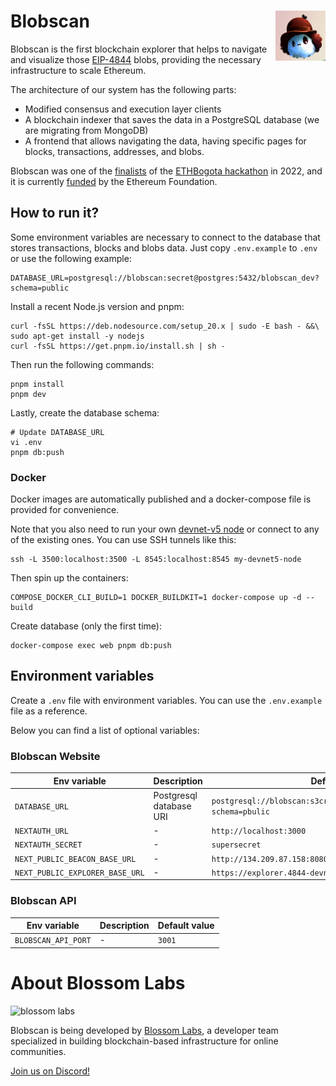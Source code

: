 # Blobscan <a href="#"><img align="right" src=".github/assets/blobi.jpeg" height="80px" /></a>

Blobscan is the first blockchain explorer that helps to navigate and visualize those [EIP-4844](https://www.eip4844.com) blobs, providing the necessary infrastructure to scale Ethereum.

The architecture of our system has the following parts:

- Modified consensus and execution layer clients
- A blockchain indexer that saves the data in a PostgreSQL database (we are migrating from MongoDB)
- A frontend that allows navigating the data, having specific pages for blocks, transactions, addresses, and blobs.

Blobscan was one of the [finalists](https://twitter.com/ETHGlobal/status/1579249265557192704) of the [ETHBogota hackathon](https://bogota.ethglobal.com/) in 2022,
and it is currently [funded](https://blog.ethereum.org/2023/02/14/layer-2-grants-roundup#-data-visualization) by the Ethereum Foundation.

## How to run it?

Some environment variables are necessary to connect to the database that stores transactions, blocks and blobs data. Just copy `.env.example` to `.env` or use the following example:

```
DATABASE_URL=postgresql://blobscan:secret@postgres:5432/blobscan_dev?schema=public
```

Install a recent Node.js version and pnpm:

```
curl -fsSL https://deb.nodesource.com/setup_20.x | sudo -E bash - &&\
sudo apt-get install -y nodejs
curl -fsSL https://get.pnpm.io/install.sh | sh -
```

Then run the following commands:

```
pnpm install
pnpm dev
```

Lastly, create the database schema:

```
# Update DATABASE_URL
vi .env
pnpm db:push
```

### Docker

Docker images are automatically published and a docker-compose file is provided for convenience.

Note that you also need to run your own [devnet-v5 node](https://github.com/Blobscan/devnet-v5) or connect to any of the existing ones.
You can use SSH tunnels like this:

```
ssh -L 3500:localhost:3500 -L 8545:localhost:8545 my-devnet5-node
```

Then spin up the containers:

```
COMPOSE_DOCKER_CLI_BUILD=1 DOCKER_BUILDKIT=1 docker-compose up -d --build
```

Create database (only the first time):

```
docker-compose exec web pnpm db:push
```

## Environment variables

Create a `.env` file with environment variables. You can use the `.env.example` file as a reference.

Below you can find a list of optional variables:

### Blobscan Website

| Env variable                    | Description                                                                                     | Default value                                                            |
| -----------------------         | ----------------------------------------------------------------------------------------------- | -----------------------                                                  |
| `DATABASE_URL`                  | Postgresql database URI                                                                         | `postgresql://blobscan:s3cr3t@localhost:5432/blobscan_dev?schema=pbulic` |
| `NEXTAUTH_URL`                  | -                                                                                               | `http://localhost:3000`                                                  |
| `NEXTAUTH_SECRET`               | -                                                                                               | `supersecret`                                                            |
| `NEXT_PUBLIC_BEACON_BASE_URL`   | -                                                                                               | `http://134.209.87.158:8080/`                                            |
| `NEXT_PUBLIC_EXPLORER_BASE_URL` | -                                                                                               | `https://explorer.4844-devnet-5.etpandaops.io/`                          |

### Blobscan API

| Env variable                    | Description                                                                                     | Default value                                                            |
| -----------------------         | ----------------------------------------------------------------------------------------------- | -----------------------                                                  |
| `BLOBSCAN_API_PORT`             | -                                                                                               | `3001`                                                                   |

# About Blossom Labs

![blossom labs](https://blossom.software/img/logo.svg)

Blobscan is being developed by [Blossom Labs](https://blossom.software/), a developer team specialized in building blockchain-based infrastructure for online communities.

[Join us on Discord!](https://discordapp.com/invite/fmqrqhkjHY/)
